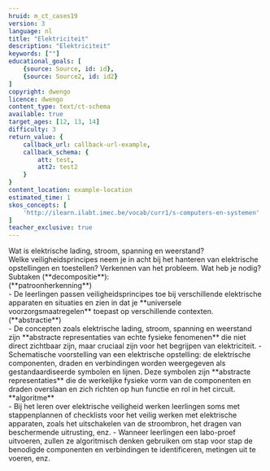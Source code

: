 ```yaml
---
hruid: m_ct_cases19
version: 3
language: nl
title: "Elektriciteit"
description: "Elektriciteit"
keywords: [""]
educational_goals: [
    {source: Source, id: id}, 
    {source: Source2, id: id2}
]
copyright: dwengo
licence: dwengo
content_type: text/ct-schema
available: true
target_ages: [12, 13, 14]
difficulty: 3
return_value: {
    callback_url: callback-url-example,
    callback_schema: {
        att: test,
        att2: test2
    }
}
content_location: example-location
estimated_time: 1
skos_concepts: [
    'http://ilearn.ilabt.imec.be/vocab/curr1/s-computers-en-systemen'
]
teacher_exclusive: true
---
```


<context>
Wat is elektrische lading, stroom, spanning en weerstand? <br>
Welke veiligheidsprincipes neem je in acht bij het hanteren van elektrische opstellingen en toestellen?
</div>
</context>
<decomposition>
Verkennen van het probleem. Wat heb je nodig? <br> Subtaken (**decompositie**):<br>
    
</decomposition>
<patternRecognition>
(**patroonherkenning**)<br>
    - De leerlingen passen veiligheidsprincipes toe bij verschillende elektrische apparaten en situaties en zien in dat je **universele voorzorgsmaatregelen** toepast op verschillende contexten.
</patternRecognition>
<abstraction>
(**abstractie**)<br>
    - De concepten zoals elektrische lading, stroom, spanning en weerstand zijn **abstracte representaties van echte fysieke fenomenen** die niet direct zichtbaar zijn, maar cruciaal zijn voor het begrijpen van elektriciteit.
    - Schematische voorstelling van een elektrische opstelling: de elektrische componenten, draden en verbindingen worden weergegeven als gestandaardiseerde symbolen en lijnen. Deze symbolen zijn **abstracte representaties** die de werkelijke fysieke vorm van de componenten en draden overslaan en zich richten op hun functie en rol in het circuit.
</abstraction>
<algorithms>
**algoritme**<br>
    - Bij het leren over elektrische veiligheid werken leerlingen soms met stappenplannen of checklists voor het veilig werken met elektrische apparaten, zoals het uitschakelen van de stroombron, het dragen van beschermende uitrusting, enz.
    - Wanneer leerlingen een labo-proef uitvoeren, zullen ze algoritmisch denken gebruiken om stap voor stap de benodigde componenten en verbindingen te identificeren, metingen uit te voeren, enz.
</algorithms>
<implementation>
 
</implementation>

